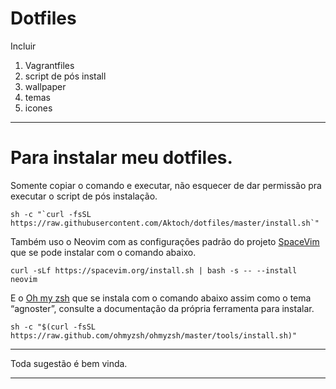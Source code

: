 # Dotfiles

Incluir 
1. Vagrantfiles
2. script de pós install
3. wallpaper
4. temas
5. icones
***

# Para instalar meu dotfiles.

Somente copiar o comando e executar, não esquecer de dar permissão pra executar o script de pós instalação.

```
sh -c "`curl -fsSL https://raw.githubusercontent.com/Aktoch/dotfiles/master/install.sh`"
```

Também uso o Neovim com as configurações padrão do projeto [SpaceVim](https://spacevim.org) que se pode instalar com o comando abaixo.

```
curl -sLf https://spacevim.org/install.sh | bash -s -- --install neovim
```

E o [Oh my zsh](https://ohmyz.sh/) que se instala com o comando abaixo assim como o tema “agnoster”, consulte a documentação da própria ferramenta para instalar.

```
sh -c "$(curl -fsSL https://raw.github.com/ohmyzsh/ohmyzsh/master/tools/install.sh)"
```
***
Toda sugestão é bem vinda.
***
